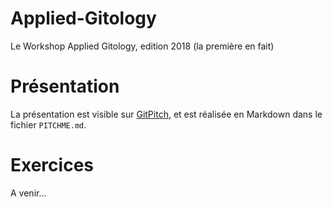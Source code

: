 # Applied-Gitology
Le Workshop Applied Gitology, edition 2018 (la première en fait)

# Présentation
La présentation est visible sur [GitPitch](https://gitpitch.com/SUStudentDevs/Applied-Gitology), et est réalisée en Markdown dans le fichier `PITCHME.md`.

# Exercices
A venir...
